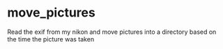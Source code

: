 move_pictures
=============

Read the exif from my nikon and move pictures into a directory based on the time the picture was taken
